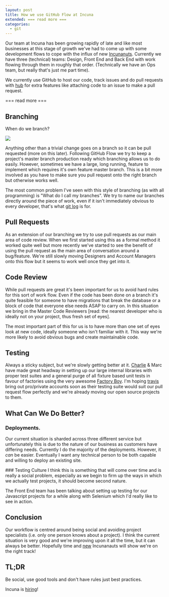 ```yaml
---
layout: post
title: How we use GitHub Flow at Incuna
extended: === read more ===
categories:
  - git
---
```


Our team at Incuna has been growing rapidly of late and like most businesses at this stage of growth we've had to come up with some development flows to cope with the influx of new [Incunanuts](http://twitter.com/incuna/incunanauts). Currently we have three (technical) teams: Design, Front End and Back End with work flowing through them in roughly that order. (Technically we have an Ops team, but really that's just me part time).

We currently use GitHub to host our code, track issues and do pull requests with [hub]() for extra features like attaching code to an issue to make a pull request.

=== read more ===

## Branching
When do we branch?

![](http://f.cl.ly/items/3F0H2q0P41091O162b3N/Image%202012.07.21%2000:17:22.png)

Anything other than a trivial change goes on a branch so it can be pull requested (more on this later). Following GitHub Flow we try to keep a project's master branch production ready which branching allows us to do easily. However, sometimes we have a large, long running, feature to implement which requires it's own feature master branch. This is a bit more involved as you have to make sure you pull request onto the right branch but otherwise works well.

The most common problem I've seen with this style of branching (as with all programming) is "What do I call my branches". We try to name our branches directly around the piece of work, even if it isn't immediately obvious to every developer, that's what [git log](http://www.kernel.org/pub/software/scm/git/docs/git-log.html) is for.


## Pull Requests
As an extension of our branching we try to use pull requests as our main area of code review. When we first started using this as a formal method it worked quite well but more recently we've started to see the benefit of using the pull request as the main area of conversation around a bug/feature. We're still slowly moving Designers and Account Managers onto this flow but it seems to work well once they get into it.


## Code Review
While pull requests are great it's been important for us to avoid hard rules for this sort of work flow. Even if the code has been done on a branch it's quite feasible for someone to have migrations that break the database or a block of code that everyone else needs ASAP to carry on. In this situation we bring in the Master Code Reviewers [read: the nearest developer who is ideally not on your project, thus fresh set of eyes].

The most important part of this for us is to have more than one set of eyes look at new code, ideally someone who isn't familiar with it. This way we're more likely to avoid obvious bugs and create maintainable code.


## Testing
Always a sticky subject, but we're slowly getting better at it. [Charlie](http://github.com/meshy) & Marc have made great headway in setting up our large internal libraries with proper test suites and a general purge of all fixture based unit tests in favour of factories using the very awesome [Factory Boy](https://github.com/dnerdy/factory_boy). I'm hoping [travis](http://travis-ci.org) bring out pro/private accounts soon as their testing suite would suit our pull request flow perfectly and we're already moving our open source projects to them.


## What Can We Do Better?
### Deployments.
Our current situation is sharded across three different service but unfortunately this is due to the nature of our business as customers have differing needs. Currently I do the majority of the deployments. However, it *can* be easier. Eventually I want any technical person to be both capable and willing to deploy an existing site.


### Testing Culture
I think this is something that will come over time and is really a social problem, especially as we begin to firm up the ways in which we actually test projects, it should become second nature.

The Front End team has been talking about setting up testing for our Javascript projects for a while along with Selenium which I'd really like to see in action.


## Conclusion
Our workflow is centred around being social and avoiding project specialists (i.e. only one person knows about a project). I think the current situation is very good and we're improving upon it all the time, but it can always be better. Hopefully time and [new](http://henryblyth.tumblr.com/) Incunanauts will show we're on the right track!


## TL;DR
Be social, use good tools and don't have rules just best practices.


Incuna is [hiring](http://incuna.com/jobs)!

